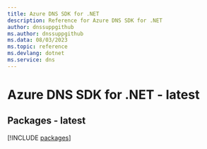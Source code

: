 ```yaml
---
title: Azure DNS SDK for .NET
description: Reference for Azure DNS SDK for .NET
author: dnssuppgithub
ms.author: dnssuppgithub
ms.data: 08/03/2023
ms.topic: reference
ms.devlang: dotnet
ms.service: dns
---
```

# Azure DNS SDK for .NET - latest
## Packages - latest
[!INCLUDE [packages](dns-index.md)]